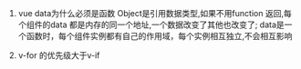 1. vue data为什么必须是函数
    Object是引用数据类型,如果不用function 返回,每个组件的data 都是内存的同一个地址,一个数据改变了其他也改变了;
    data是一个函数时，每个组件实例都有自己的作用域，每个实例相互独立,不会相互影响

2. v-for 的优先级大于v-if